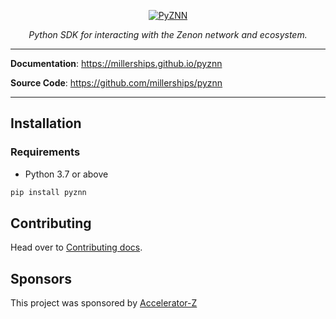 <p align="center">
  <a href="https://millerships.github.io/pyznn/"><img src="https://millerships.github.io/pyznn/img/logo.svg" alt="PyZNN"></a>
</p>
<p align="center">
    <em>Python SDK for interacting with the Zenon network and ecosystem.</em>
</p>

---

**Documentation**: <a href="https://millerships.github.io/pyznn/" target="_blank">https://millerships.github.io/pyznn</a>

**Source Code**: <a href="https://github.com/millerships/pyznn/" target="_blank">https://github.com/millerships/pyznn</a>

---

## Installation

### Requirements

- Python 3.7 or above

```bash
pip install pyznn
```

## Contributing

Head over to <a href="https://millerships.github.io/pyznn/docs/contributing" target="_blank">Contributing docs</a>.

## Sponsors

This project was sponsored by <a href="https://medium.com/@zenon.network/hyperspace-x-accelerator-z-towards-a-dao-of-daos-38dfad496365" target="_blank">Accelerator-Z</a>
